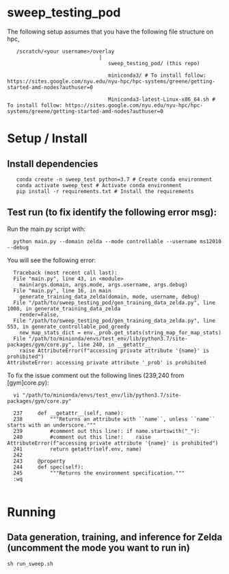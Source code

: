 # sweep_testing_pod

The following setup assumes that you have the following file structure on hpc,
```
   /scratch/<your username>/overlay
                              |
                                 sweep_testing_pod/ (this repo)

                                 miniconda3/ # To install follow: https://sites.google.com/nyu.edu/nyu-hpc/hpc-systems/greene/getting-started-amd-nodes?authuser=0

                                 Miniconda3-latest-Linux-x86_64.sh # To install follow: https://sites.google.com/nyu.edu/nyu-hpc/hpc-systems/greene/getting-started-amd-nodes?authuser=0
```

# Setup / Install
## Install dependencies
```
   conda create -n sweep_test python=3.7 # Create conda environment
   conda activate sweep_test # Activate conda environment
   pip install -r requirements.txt # Install the requirements
```
## Test run (to fix identify the following error msg):

Run the main.py script with:

```
  python main.py --domain zelda --mode controllable --username ms12010 --debug
```

You will see the following error:

```
  Traceback (most recent call last):
  File "main.py", line 43, in <module>
    main(args.domain, args.mode, args.username, args.debug)
  File "main.py", line 16, in main
    generate_training_data_zelda(domain, mode, username, debug)
  File "/path/to/sweep_testing_pod/gen_training_data_zelda.py", line 1008, in generate_training_data_zelda
    render=False,
  File "/path/to/sweep_testing_pod/gen_training_data_zelda.py", line 553, in generate_controllable_pod_greedy
    new_map_stats_dict = env._prob.get_stats(string_map_for_map_stats)
  File "/path/to/minionda/envs/test_env/lib/python3.7/site-packages/gym/core.py", line 240, in __getattr__
    raise AttributeError(f"accessing private attribute '{name}' is prohibited")
AttributeError: accessing private attribute '_prob' is prohibited
```

To fix the issue comment out the following lines (239,240 from [gym]core.py):

```
  vi "/path/to/minionda/envs/test_env/lib/python3.7/site-packages/gym/core.py"

  237     def __getattr__(self, name):
  238         """Returns an attribute with ``name``, unless ``name`` starts with an underscore."""
  239         #comment out this line!: if name.startswith("_"):
  240         #comment out this line!:    raise AttributeError(f"accessing private attribute '{name}' is prohibited")
  241         return getattr(self.env, name)
  242 
  243     @property
  244     def spec(self):
  245         """Returns the environment specification."""
  :wq
  
```


# Running
## Data generation, training, and inference for Zelda (uncomment the mode you want to run in)

```sh run_sweep.sh```
